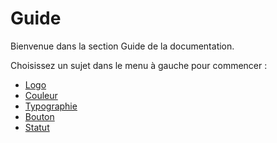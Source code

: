 # Guide

Bienvenue dans la section Guide de la documentation.

Choisissez un sujet dans le menu à gauche pour commencer :

- [Logo](./logo.md)
- [Couleur](./couleur.md)
- [Typographie](./typographie.md)
- [Bouton](./bouton.md)
- [Statut](./statut.md)
